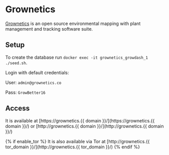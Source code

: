 # Grownetics

[Grownetics](https://grownetics.com/) is an open source environmental mapping with plant management and tracking software suite.

## Setup

To create the database run `docker exec -it grownetics_growdash_1 ./seed.sh`.

Login with default credentials:

User: `admin@grownetics.co`

Pass: `GrowBetter16`

## Access

It is available at [https://grownetics.{{ domain }}/](https://grownetics.{{ domain }}/) or [http://grownetics.{{ domain }}/](http://grownetics.{{ domain }}/)

{% if enable_tor %}
It is also available via Tor at [http://grownetics.{{ tor_domain }}/](http://grownetics.{{ tor_domain }}/)
{% endif %}

